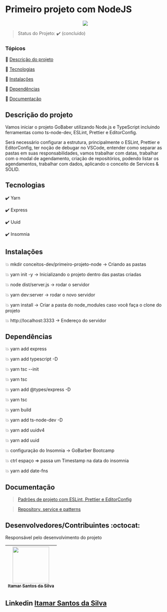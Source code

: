 <h1>Primeiro projeto com NodeJS</h1>

<p align="center">
  <img src="https://img.shields.io/static/v1?label=Linguagem&message=node.JS&color=green&style=for-the-badge&logo=NODEJS"/>
</p>

> Status do Projeto: :heavy_check_mark: (concluido)

### Tópicos

:small_blue_diamond: [Descrição do projeto](#descrição-do-projeto)

:small_blue_diamond: [Tecnologias](#tecnologias)

:small_blue_diamond: [Instalações](#instalações)

:small_blue_diamond: [Dependências](#dependências)

:small_blue_diamond: [Documentação](#documentação)

## Descrição do projeto

<p align="justify">

Vamos iniciar o projeto GoBaber utilizando Node.js e TypeScript incluindo ferramentas como ts-node-dev, ESLint, Prettier e EditorConfig.

Será necessário configurar a estrutura, principalmente o ESLint, Prettier e EditorConfig, ter noção de debugar no VSCode, entender como separar as pastas em suas responsabilidades, vamos trabalhar com datas, trabalhar com o modal de agendamento, criação de repositórios, podendo listar os agendamentos, trabalhar com dados, aplicando o conceito de Services & SOLID.

</p>

## Tecnologias

:heavy_check_mark: Yarn

:heavy_check_mark: Express

:heavy_check_mark: Uuid

:heavy_check_mark: Insomnia

## Instalações

:boom: mkdir conceitos-dev/primeiro-projeto-node -> Criando as pastas

:boom: yarn init -y -> Inicializando o projeto dentro das pastas criadas

:boom: node dist/server.js -> rodar o servidor

:boom: yarn dev:server -> rodar o novo servidor

:boom: yarn install -> Criar a pasta do node_modules caso você faça o clone do projeto

:boom: http://localhost:3333 -> Endereço do servidor

## Dependências

:boom: yarn add express

:boom: yarn add typescript -D

:boom: yarn tsc --init

:boom: yarn tsc

:boom: yarn add @types/express -D

:boom: yarn tsc

:boom: yarn build

:boom: yarn add ts-node-dev -D

:boom: yarn add uuidv4

:boom: yarn add uuid

:boom: configuração do Insomnia -> GoBarber Bootcamp

:boom: ctrl espaço => passa um Timestamp na data do insomnia

:boom: yarn add date-fns

## Documentação

> <a href="https://www.notion.so/002-Padr-es-de-projeto-com-ESLint-Prettier-e-EditorConfig-e0ddd9b933414524b207fa4efcdd7b27" target="_blank">Padrões de projeto com ESLint, Prettier e EditorConfig</a>

> <a href="https://www.notion.so/0010-Repository-service-e-patterns-1b80d4f15d324e60842e1b6a51434053" target="_blank">Repository, service e patterns</a>

## Desenvolvedores/Contribuintes :octocat:

Responsável pelo desenvolvimento do projeto

| [<img src="https://avatars0.githubusercontent.com/u/54650669?s=460&u=256c0c28b9d5560d21d734ceedb09439a7521cc2&v=4" width=115><br><sub>Itamar Santos da Silva</sub>](https://github.com/itamar1986) |
| :---: |

## Linkedin <a href="https://www.linkedin.com/in/itamar-santos-da-silva-463b0a176" target="_blank"> Itamar Santos da Silva</a>
